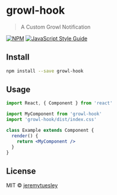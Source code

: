 # growl-hook

> A Custom Growl Notification

[![NPM](https://img.shields.io/npm/v/growl-hook.svg)](https://www.npmjs.com/package/growl-hook) [![JavaScript Style Guide](https://img.shields.io/badge/code_style-standard-brightgreen.svg)](https://standardjs.com)

## Install

```bash
npm install --save growl-hook
```

## Usage

```jsx
import React, { Component } from 'react'

import MyComponent from 'growl-hook'
import 'growl-hook/dist/index.css'

class Example extends Component {
  render() {
    return <MyComponent />
  }
}
```

## License

MIT © [jeremytuesley](https://github.com/jeremytuesley)
